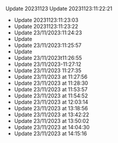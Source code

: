 Update 20231123
Update 20231123:11:22:21
- Update 20231123:11:23:03
- Update 20231123:11:23:22
- Update 23/11/2023:11:24:23
- Update 
- Update 23/11/2023:11:25:57
- Update 
- Update 23/11/2023t11:26:55
- Update 23/11/2023-11:27:12
- Update 23/11/2023 11:27:35
- Update 23/11/2023 at 11:27:56
- Update 23/11/2023 at 11:28:30
- Update 23/11/2023 at 11:53:57
- Update 23/11/2023 at 11:54:52
- Update 23/11/2023 at 12:03:14
- Update 23/11/2023 at 13:18:56
- Update 23/11/2023 at 13:42:22
- Update 23/11/2023 at 13:50:02
- Update 23/11/2023 at 14:04:30
- Update 23/11/2023 at 14:15:16
